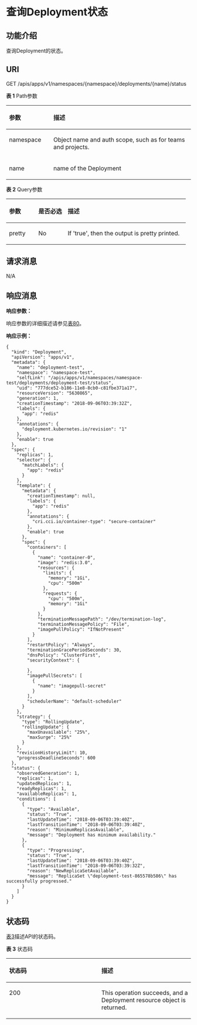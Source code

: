 # 查询Deployment状态<a name="cci_02_3023"></a>

## 功能介绍<a name="section37553505"></a>

查询Deployment的状态。

## URI<a name="section2437233"></a>

GET /apis/apps/v1/namespaces/\{namespace\}/deployments/\{name\}/status

**表 1**  Path参数

<a name="table1696332124519"></a>
<table><thead align="left"><tr id="row11961332194516"><th class="cellrowborder" valign="top" width="24%" id="mcps1.2.3.1.1"><p id="p396032144518"><a name="p396032144518"></a><a name="p396032144518"></a>参数</p>
</th>
<th class="cellrowborder" valign="top" width="76%" id="mcps1.2.3.1.2"><p id="p18962325454"><a name="p18962325454"></a><a name="p18962325454"></a>描述</p>
</th>
</tr>
</thead>
<tbody><tr id="row9960327457"><td class="cellrowborder" valign="top" width="24%" headers="mcps1.2.3.1.1 "><p id="p1496113214456"><a name="p1496113214456"></a><a name="p1496113214456"></a>namespace</p>
</td>
<td class="cellrowborder" valign="top" width="76%" headers="mcps1.2.3.1.2 "><p id="p141902036155717"><a name="p141902036155717"></a><a name="p141902036155717"></a>Object name and auth scope, such as for teams and projects.</p>
</td>
</tr>
<tr id="row127506310151"><td class="cellrowborder" valign="top" width="24%" headers="mcps1.2.3.1.1 "><p id="p19499173311150"><a name="p19499173311150"></a><a name="p19499173311150"></a>name</p>
</td>
<td class="cellrowborder" valign="top" width="76%" headers="mcps1.2.3.1.2 "><p id="p1499123311158"><a name="p1499123311158"></a><a name="p1499123311158"></a>name of the Deployment</p>
</td>
</tr>
</tbody>
</table>

**表 2**  Query参数

<a name="d0e35701"></a>
<table><thead align="left"><tr id="row65104669"><th class="cellrowborder" valign="top" width="16.328367163283673%" id="mcps1.2.4.1.1"><p id="p65652297517"><a name="p65652297517"></a><a name="p65652297517"></a>参数</p>
</th>
<th class="cellrowborder" valign="top" width="16.328367163283673%" id="mcps1.2.4.1.2"><p id="p165661629135114"><a name="p165661629135114"></a><a name="p165661629135114"></a>是否必选</p>
</th>
<th class="cellrowborder" valign="top" width="67.34326567343265%" id="mcps1.2.4.1.3"><p id="p14567629115114"><a name="p14567629115114"></a><a name="p14567629115114"></a>描述</p>
</th>
</tr>
</thead>
<tbody><tr id="row4671366"><td class="cellrowborder" valign="top" width="16.328367163283673%" headers="mcps1.2.4.1.1 "><p id="p42836357"><a name="p42836357"></a><a name="p42836357"></a>pretty</p>
</td>
<td class="cellrowborder" valign="top" width="16.328367163283673%" headers="mcps1.2.4.1.2 "><p id="p47192917"><a name="p47192917"></a><a name="p47192917"></a>No</p>
</td>
<td class="cellrowborder" valign="top" width="67.34326567343265%" headers="mcps1.2.4.1.3 "><p id="p64529950"><a name="p64529950"></a><a name="p64529950"></a>If 'true', then the output is pretty printed.</p>
</td>
</tr>
</tbody>
</table>

## 请求消息<a name="section21935102"></a>

N/A

## 响应消息<a name="section63198193"></a>

**响应参数：**

响应参数的详细描述请参见[表80](公共参数.md#table12862324102610)。

**响应示例：**

```
{
  "kind": "Deployment",
  "apiVersion": "apps/v1",
  "metadata": {
    "name": "deployment-test",
    "namespace": "namespace-test",
    "selfLink": "/apis/apps/v1/namespaces/namespace-test/deployments/deployment-test/status",
    "uid": "777dce52-b186-11e8-8cb0-c81fbe371a17",
    "resourceVersion": "5630865",
    "generation": 1,
    "creationTimestamp": "2018-09-06T03:39:32Z",
    "labels": {
      "app": "redis"
    },
    "annotations": {
      "deployment.kubernetes.io/revision": "1"
    },
    "enable": true
  },
  "spec": {
    "replicas": 1,
    "selector": {
      "matchLabels": {
        "app": "redis"
      }
    },
    "template": {
      "metadata": {
        "creationTimestamp": null,
        "labels": {
          "app": "redis"
        },
        "annotations": {
          "cri.cci.io/container-type": "secure-container"
        },
        "enable": true
      },
      "spec": {
        "containers": [
          {
            "name": "container-0",
            "image": "redis:3.0",
            "resources": {
              "limits": {
                "memory": "1Gi",
                "cpu": "500m"
              },
              "requests": {
                "cpu": "500m",
                "memory": "1Gi"
              }
            },
            "terminationMessagePath": "/dev/termination-log",
            "terminationMessagePolicy": "File",
            "imagePullPolicy": "IfNotPresent"
          }
        ],
        "restartPolicy": "Always",
        "terminationGracePeriodSeconds": 30,
        "dnsPolicy": "ClusterFirst",
        "securityContext": {

        },
        "imagePullSecrets": [
          {
            "name": "imagepull-secret"
          }
        ],
        "schedulerName": "default-scheduler"
      }
    },
    "strategy": {
      "type": "RollingUpdate",
      "rollingUpdate": {
        "maxUnavailable": "25%",
        "maxSurge": "25%"
      }
    },
    "revisionHistoryLimit": 10,
    "progressDeadlineSeconds": 600
  },
  "status": {
    "observedGeneration": 1,
    "replicas": 1,
    "updatedReplicas": 1,
    "readyReplicas": 1,
    "availableReplicas": 1,
    "conditions": [
      {
        "type": "Available",
        "status": "True",
        "lastUpdateTime": "2018-09-06T03:39:40Z",
        "lastTransitionTime": "2018-09-06T03:39:40Z",
        "reason": "MinimumReplicasAvailable",
        "message": "Deployment has minimum availability."
      },
      {
        "type": "Progressing",
        "status": "True",
        "lastUpdateTime": "2018-09-06T03:39:40Z",
        "lastTransitionTime": "2018-09-06T03:39:32Z",
        "reason": "NewReplicaSetAvailable",
        "message": "ReplicaSet \"deployment-test-865578b586\" has successfully progressed."
      }
    ]
  }
}
```

## 状态码<a name="section31912827"></a>

[表3](#d0e35779)描述API的状态码。

**表 3**  状态码

<a name="d0e35779"></a>
<table><thead align="left"><tr id="row14389536"><th class="cellrowborder" valign="top" width="50%" id="mcps1.2.3.1.1"><p id="p24701750"><a name="p24701750"></a><a name="p24701750"></a>状态码</p>
</th>
<th class="cellrowborder" valign="top" width="50%" id="mcps1.2.3.1.2"><p id="p54684770"><a name="p54684770"></a><a name="p54684770"></a>描述</p>
</th>
</tr>
</thead>
<tbody><tr id="row281353"><td class="cellrowborder" valign="top" width="50%" headers="mcps1.2.3.1.1 "><p id="p22789653"><a name="p22789653"></a><a name="p22789653"></a>200</p>
</td>
<td class="cellrowborder" valign="top" width="50%" headers="mcps1.2.3.1.2 "><p id="p34022638"><a name="p34022638"></a><a name="p34022638"></a>This operation succeeds, and a Deployment resource object is returned.</p>
</td>
</tr>
</tbody>
</table>

